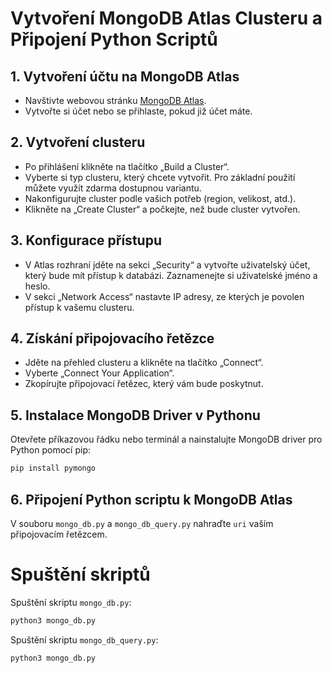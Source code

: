 # Vytvoření MongoDB Atlas Clusteru a Připojení Python Scriptů

## 1. Vytvoření účtu na MongoDB Atlas

- Navštivte webovou stránku [MongoDB Atlas](https://www.mongodb.com/atlas).
- Vytvořte si účet nebo se přihlaste, pokud již účet máte.

## 2. Vytvoření clusteru

- Po přihlášení klikněte na tlačítko „Build a Cluster“.
- Vyberte si typ clusteru, který chcete vytvořit. Pro základní použití můžete využít zdarma dostupnou variantu.
- Nakonfigurujte cluster podle vašich potřeb (region, velikost, atd.).
- Klikněte na „Create Cluster“ a počkejte, než bude cluster vytvořen.

## 3. Konfigurace přístupu

- V Atlas rozhraní jděte na sekci „Security“ a vytvořte uživatelský účet, který bude mít přístup k databázi. Zaznamenejte si uživatelské jméno a heslo.
- V sekci „Network Access“ nastavte IP adresy, ze kterých je povolen přístup k vašemu clusteru.

## 4. Získání připojovacího řetězce

- Jděte na přehled clusteru a klikněte na tlačítko „Connect“.
- Vyberte „Connect Your Application“.
- Zkopírujte připojovací řetězec, který vám bude poskytnut.

## 5. Instalace MongoDB Driver v Pythonu

Otevřete příkazovou řádku nebo terminál a nainstalujte MongoDB driver pro Python pomocí pip:

```python
pip install pymongo
```

## 6. Připojení Python scriptu k MongoDB Atlas

V souboru `mongo_db.py` a `mongo_db_query.py` nahraďte `uri` vaším připojovacím řetězcem.

# Spuštění skriptů

Spuštění skriptu `mongo_db.py`:

```bash
python3 mongo_db.py
```

Spuštění skriptu `mongo_db_query.py`:

```bash
python3 mongo_db.py
```
